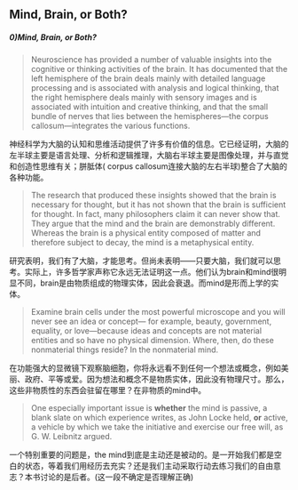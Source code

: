 ## Mind, Brain, or Both?

#####  0)Mind, Brain, or Both?

> Neuroscience has provided a number of valuable insights into the cognitive or thinking activities of the brain. It has documented that the left hemisphere of the brain deals mainly with detailed language processing and is associated with analysis and logical thinking, that the right hemisphere deals mainly with sensory images and is associated with intuition and creative thinking, and that the small bundle of nerves that lies between the hemispheres—the corpus callosum—integrates the various functions.

神经科学为大脑的认知和思维活动提供了许多有价值的信息。它已经证明，大脑的左半球主要是语言处理、分析和逻辑推理，大脑右半球主要是图像处理，并与直觉和创造性思维有关；胼胝体( corpus callosum连接大脑的左右半球)整合了大脑的各种功能。

> The research that produced these insights showed that the brain is necessary for thought, but it has not shown that the brain is sufficient for thought. In fact, many philosophers claim it can never show that. They argue that the mind and the brain are demonstrably different. Whereas the brain is a physical entity composed of matter and therefore subject to decay, the mind is a metaphysical entity.

研究表明，我们有了大脑，才能思考。但尚未表明——只要大脑，我们就可以思考。实际上，许多哲学家声称它永远无法证明这一点。他们认为brain和mind很明显不同，brain是由物质组成的物理实体，因此会衰退。而mind是形而上学的实体。

> Examine brain cells under the most powerful microscope and you will never see an idea or concept— for example, beauty, government, equality, or love—because ideas and concepts are not material entities and so have no physical dimension. Where, then, do these nonmaterial things reside? In the nonmaterial mind.

在功能强大的显微镜下观察脑细胞，你将永远看不到任何一个想法或概念，例如美丽、政府、平等或爱。因为想法和概念不是物质实体，因此没有物理尺寸。那么，这些非物质性的东西会驻留在哪里？在非物质的mind中。



> One especially important issue is **whether** the mind is passive, a blank slate on which experience writes, as John Locke held, **or** active, a vehicle by which we take the initiative and exercise our free will, as G. W. Leibnitz argued.

一个特别重要的问题是，the mind到底是主动还是被动的。是一开始我们都是空白的状态，等着我们用经历去充实？还是我们主动采取行动去练习我们的自由意志？本书讨论的是后者。(这一段不确定是否理解正确)

 